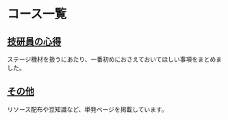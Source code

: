 # コース一覧

## [技研員の心得](./general-beginner/)

ステージ機材を扱うにあたり、一番初めにおさえておいてほしい事項をまとめました。

## [その他](./misc/)

リソース配布や豆知識など、単発ページを掲載しています。
